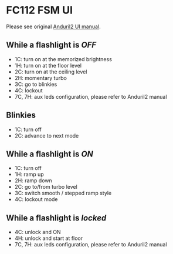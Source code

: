 FC112 FSM UI
============

Please see original [Anduril2 UI manual](https://github.com/gdmn/fc112/tree/fc112/ToyKeeper/spaghetti-monster/anduril/anduril-manual.txt).

While a flashlight is *OFF*
--

- 1C: turn on at the memorized brightness
- 1H: turn on at the floor level
- 2C: turn on at the ceiling level
- 2H: momentary turbo
- 3C: go to blinkies
- 4C: lockout
- 7C, 7H: aux leds configuration, please refer to Anduril2 manual

Blinkies
--

- 1C: turn off
- 2C: advance to next mode

While a flashlight is *ON*
--

- 1C: turn off
- 1H: ramp up
- 2H: ramp down
- 2C: go to/from turbo level  
- 3C: switch smooth / stepped ramp style
- 4C: lockout mode

While a flashlight is *locked*
--

- 4C: unlock and ON
- 4H: unlock and start at floor
- 7C, 7H: aux leds configuration, please refer to Anduril2 manual
